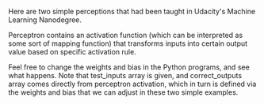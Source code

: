 Here are two simple perceptions that had been taught in Udacity's Machine Learning Nanodegree.

Perceptron contains an activation function (which can be interpreted as some sort of mapping function) that transforms inputs into certain output value based on specific activation rule.

Feel free to change the weights and bias in the Python programs, and see what happens. 
Note that test_inputs array is given, and correct_outputs array comes directly from perceptron activation, which in turn is defined via the weights and bias that we can adjust in these two simple examples.
